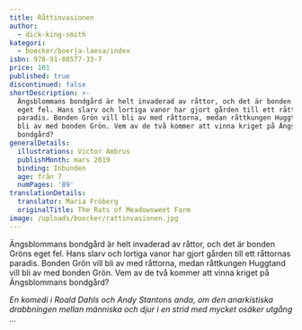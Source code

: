 ```yaml
---
title: Råttinvasionen
author:
  - dick-king-smith
kategori:
  - boecker/boerja-laesa/index
isbn: 978-91-88577-33-7
price: 101
published: true
discontinued: false
shortDescription: >-
  Ängsblommans bondgård är helt invaderad av råttor, och det är bonden Gröns
  eget fel. Hans slarv och lortiga vanor har gjort gården till ett råttornas
  paradis. Bonden Grön vill bli av med råttorna, medan råttkungen Huggtand vill
  bli av med bonden Grön. Vem av de två kommer att vinna kriget på Ängsblommans
  bondgård?
generalDetails:
  illustrations: Victor Ambrus
  publishMonth: mars 2019
  binding: Inbunden
  age: från 7
  numPages: '89'
translationDetails:
  translator: Maria Fröberg
  originalTitle: The Rats of Meadowsweet Farm
image: /uploads/boecker/rattinvasionen.jpg
---
```

Ängsblommans bondgård är helt invaderad av råttor, och det är bonden Gröns eget fel. Hans slarv och lortiga vanor har gjort gården till ett råttornas paradis. Bonden Grön vill bli av med råttorna, medan råttkungen Huggtand vill bli av med bonden Grön. Vem av de två kommer att vinna kriget på Ängsblommans bondgård?

_En komedi i Roald Dahls och Andy Stantons anda, om den anarkistiska drabbningen mellan människa och djur i en strid med mycket osäker utgång ..._
